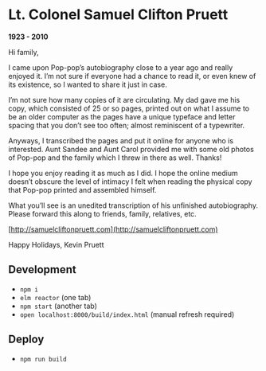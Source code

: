 Lt. Colonel Samuel Clifton Pruett
=================================
**1923 - 2010**

Hi family,

I came upon Pop-pop’s autobiography close to a year ago and really enjoyed it. I’m not sure if everyone had a chance to read it, or even knew of its existence, so I wanted to share it just in case.

I’m not sure how many copies of it are circulating. My dad gave me his copy, which consisted of 25 or so pages, printed out on what I assume to be an older computer as the pages have a unique typeface and letter spacing that you don’t see too often; almost reminiscent of a typewriter.

Anyways, I transcribed the pages and put it online for anyone who is interested. Aunt Sandee and Aunt Carol provided me with some old photos of Pop-pop and the family which I threw in there as well. Thanks!

I hope you enjoy reading it as much as I did. I hope the online medium doesn’t obscure the level of intimacy I felt when reading the physical copy that Pop-pop printed and assembled himself.

What you’ll see is an unedited transcription of his unfinished autobiography. Please forward this along to friends, family, relatives, etc.

[http://samuelcliftonpruett.com](http://samuelcliftonpruett.com)

Happy Holidays,
Kevin Pruett

## Development

- `npm i`
- `elm reactor` (one tab)
- `npm start` (another tab)
- `open localhost:8000/build/index.html` (manual refresh required)

## Deploy

- `npm run build`
